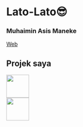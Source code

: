 # Lato-Lato😎 
### Muhaimin Asis Maneke


[Web](https://imin-code.github.io/Lato-Lato-mincode/)

## Projek saya
 
<a href="https://www.instagram.com/rubyskuyyy/"><img src="https://github.com/imin-code/icon-social-media/blob/main/logo-icons/instagram-circle.png" width="60"></a>   
<a href="https://wa.me/6282189745733"><img src="https://github.com/imin-code/icon-social-media/blob/main/logo-icons/whatsapp-circle.png" width="60"></a>   
